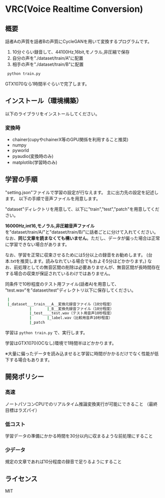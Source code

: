 # VRC(Voice Realtime Conversion)

## 概要

話者Aの声質を話者Bの声質にCycleGANを用いて変換するプログラムです。

1. 10分ぐらい録音して、44100Hz,16bit,モノラル,非圧縮で保存
2. 自分の声を"./dataset/train/A"に配置
3. 相手の声を"./dataset/train/B"に配置

``` bash
 python train.py
```

GTX1070なら1時間半ぐらいで完了します。

## インストール（環境構築）

以下のライブラリをインストールしてください。

### 変換時

- chainer(cupyやchainerX等のGPU関係を利用すること推奨)
- numpy
- pyworld
- pyaudio(変換時のみ)
- matplotlib(学習時のみ)

## 学習の手順

"setting.json"ファイルで学習の設定が行なえます。
主に出力先の設定を記述します。
以下の手順で音声ファイルを用意します。

"dataset"ディレクトリを用意して、以下に"train","test","patch"を用意してください。

**16000Hz,int16,モノラル,非圧縮音声ファイル**を"dataset/train/A/"と"dataset/train/B/"に話者ごとに分けて入れてください。
なお、**同じ文章を読まなくても構いません**。ただし、データが偏った場合は正常に学習できない場合があります。

なお、学習を正常に収束させるためには5分以上の録音をお勧めします。
(台本.txtを推奨します。読みなれている場合でもおよそ5分ほどかかります。)
なお、前処理としての無音区間の削除は必要ありませんが、無音区間が長時間存在する場合の収束が保証されているわけではありません。

同条件で10秒程度のテスト用ファイル(話者A)を用意して、
"test.wav"を"dataset/test"ディレクトリ以下に保存してください。

``` bash
 |
 |_dataset___train___A__変換元録音ファイル（10分程度）
           |       |_B__変換先録音ファイル（10分程度）
           |_test____test.wav（テスト用音声10秒程度）
           |       |_label.wav（比較用音声10秒程度）
           |_patch
```

学習は
`python train.py`
で、実行します。

学習はGTX1070(OCなし)環境で1時間半ほどかかります。

※大量に偏ったデータを読み込ませると学習に時間がかかるだけでなく性能が低下する場合もあります。

## 開発ポリシー

### 高速

ノートパソコンCPUでのリアルタイム推論変換実行が可能にできること
（最終目標はラズパイ）

### 低コスト

学習データの準備にかかる時間を30分以内に収まるような前処理にすること

### 少データ

規定の文章であれば10分程度の録音で足りるようにすること

## ライセンス

MIT
